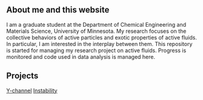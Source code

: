 ## About me and this website

I am a graduate student at the Department of Chemical Engineering and Materials Science, University of Minnesota. My research focuses on the collective behaviors of active particles and exotic properties of active fluids. In particular, I am interested in the interplay between them. This repository is started for managing my research project on active fluids. Progress is monitored and code used in data analysis is managed here.

## Projects

[Y-channel](https://zloverty.github.io/y-channel/)
[Instability](https://zloverty.github.io/instability/)


